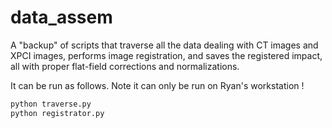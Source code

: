 # data_assem
A "backup" of scripts that traverse all the data dealing with CT images and XPCI images, performs image registration, and saves the registered impact, all with proper flat-field corrections and normalizations.

It can be run as follows. Note it can only be run on Ryan's workstation !

```python
python traverse.py
python registrator.py
```
